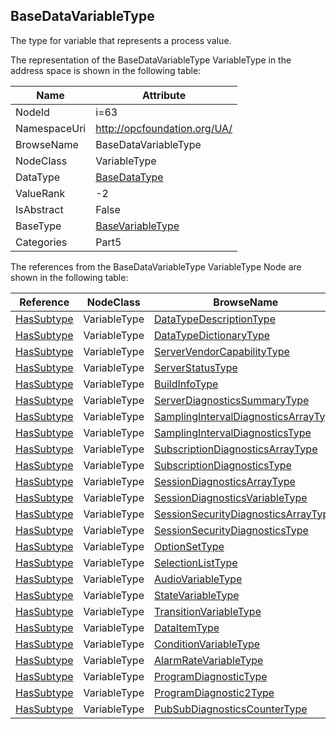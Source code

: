 <!-- objecttype -->
## BaseDataVariableType
The type for variable that represents a process value.  
<!-- end of text -->
The representation of the BaseDataVariableType VariableType in the address space is shown in the following table:  

|Name|Attribute|
|---|---|
|NodeId|i=63|
|NamespaceUri|http://opcfoundation.org/UA/|
|BrowseName|BaseDataVariableType|
|NodeClass|VariableType|
|DataType|[BaseDataType](../../../Part3/DataTypes/BaseDataType/readme.md)|
|ValueRank|-2|
|IsAbstract|False|
|BaseType|[BaseVariableType](../../../Part5/VariableTypes/BaseVariableType/readme.md)|
|Categories|Part5|

The references from the BaseDataVariableType VariableType Node are shown in the following table:  

|Reference|NodeClass|BrowseName|DataType|TypeDefinition|ModellingRule|
|---|---|---|---|---|---|
|[HasSubtype](../../../Part3/ReferenceTypes/HasSubtype/readme.md)|VariableType|[DataTypeDescriptionType](#DataTypeDescriptionType)||||
|[HasSubtype](../../../Part3/ReferenceTypes/HasSubtype/readme.md)|VariableType|[DataTypeDictionaryType](#DataTypeDictionaryType)||||
|[HasSubtype](../../../Part3/ReferenceTypes/HasSubtype/readme.md)|VariableType|[ServerVendorCapabilityType](#ServerVendorCapabilityType)||||
|[HasSubtype](../../../Part3/ReferenceTypes/HasSubtype/readme.md)|VariableType|[ServerStatusType](#ServerStatusType)||||
|[HasSubtype](../../../Part3/ReferenceTypes/HasSubtype/readme.md)|VariableType|[BuildInfoType](#BuildInfoType)||||
|[HasSubtype](../../../Part3/ReferenceTypes/HasSubtype/readme.md)|VariableType|[ServerDiagnosticsSummaryType](#ServerDiagnosticsSummaryType)||||
|[HasSubtype](../../../Part3/ReferenceTypes/HasSubtype/readme.md)|VariableType|[SamplingIntervalDiagnosticsArrayType](#SamplingIntervalDiagnosticsArrayType)||||
|[HasSubtype](../../../Part3/ReferenceTypes/HasSubtype/readme.md)|VariableType|[SamplingIntervalDiagnosticsType](#SamplingIntervalDiagnosticsType)||||
|[HasSubtype](../../../Part3/ReferenceTypes/HasSubtype/readme.md)|VariableType|[SubscriptionDiagnosticsArrayType](#SubscriptionDiagnosticsArrayType)||||
|[HasSubtype](../../../Part3/ReferenceTypes/HasSubtype/readme.md)|VariableType|[SubscriptionDiagnosticsType](#SubscriptionDiagnosticsType)||||
|[HasSubtype](../../../Part3/ReferenceTypes/HasSubtype/readme.md)|VariableType|[SessionDiagnosticsArrayType](#SessionDiagnosticsArrayType)||||
|[HasSubtype](../../../Part3/ReferenceTypes/HasSubtype/readme.md)|VariableType|[SessionDiagnosticsVariableType](#SessionDiagnosticsVariableType)||||
|[HasSubtype](../../../Part3/ReferenceTypes/HasSubtype/readme.md)|VariableType|[SessionSecurityDiagnosticsArrayType](#SessionSecurityDiagnosticsArrayType)||||
|[HasSubtype](../../../Part3/ReferenceTypes/HasSubtype/readme.md)|VariableType|[SessionSecurityDiagnosticsType](#SessionSecurityDiagnosticsType)||||
|[HasSubtype](../../../Part3/ReferenceTypes/HasSubtype/readme.md)|VariableType|[OptionSetType](#OptionSetType)||||
|[HasSubtype](../../../Part3/ReferenceTypes/HasSubtype/readme.md)|VariableType|[SelectionListType](#SelectionListType)||||
|[HasSubtype](../../../Part3/ReferenceTypes/HasSubtype/readme.md)|VariableType|[AudioVariableType](#AudioVariableType)||||
|[HasSubtype](../../../Part3/ReferenceTypes/HasSubtype/readme.md)|VariableType|[StateVariableType](#StateVariableType)||||
|[HasSubtype](../../../Part3/ReferenceTypes/HasSubtype/readme.md)|VariableType|[TransitionVariableType](#TransitionVariableType)||||
|[HasSubtype](../../../Part3/ReferenceTypes/HasSubtype/readme.md)|VariableType|[DataItemType](#DataItemType)||||
|[HasSubtype](../../../Part3/ReferenceTypes/HasSubtype/readme.md)|VariableType|[ConditionVariableType](#ConditionVariableType)||||
|[HasSubtype](../../../Part3/ReferenceTypes/HasSubtype/readme.md)|VariableType|[AlarmRateVariableType](#AlarmRateVariableType)||||
|[HasSubtype](../../../Part3/ReferenceTypes/HasSubtype/readme.md)|VariableType|[ProgramDiagnosticType](#ProgramDiagnosticType)||||
|[HasSubtype](../../../Part3/ReferenceTypes/HasSubtype/readme.md)|VariableType|[ProgramDiagnostic2Type](#ProgramDiagnostic2Type)||||
|[HasSubtype](../../../Part3/ReferenceTypes/HasSubtype/readme.md)|VariableType|[PubSubDiagnosticsCounterType](#PubSubDiagnosticsCounterType)||||


